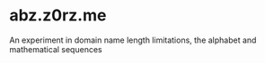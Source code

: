 abz.z0rz.me
===========

An experiment in domain name length limitations, the alphabet and mathematical sequences
